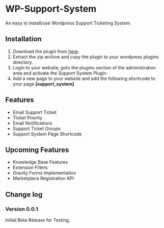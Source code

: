 WP-Support-System
=================

An easy to install/use Wordpress Support Ticketing System.

## Installation
1. Download the plugin from [here](https://github.com/jcollings/support-system).
2. Extract the zip archive and copy the plugin to your wordpress plugins directory.
3. Login to your website, goto the plugins section of the administration area and activate the Support System Plugin.
4. Add a new page to your website and add the following shortcode to your page __\[support_system\]__


## Features
* Email Support Ticket
* Ticket Priority
* Email Notifications
* Support Ticket Groups
* Support System Page Shortcode

## Upcoming Features
* Knowledge Base Features
* Extension Filters
* Gravity Forms Implementation
* Marketplace Registration API

## Change log

### Version 0.0.1
Initial Beta Release for Testing.